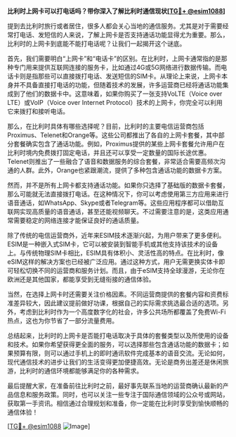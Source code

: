 **比利时上网卡可以打电话吗？带你深入了解比利时通信现状[[TG💪+ @esim1088](https://t.me/s/esim1088)]**

提到去比利时旅行或者居住，很多人都会关心当地的通信服务。尤其是对于需要经常打电话、发短信的人来说，了解上网卡是否支持通话功能显得尤为重要。那么，比利时的上网卡到底能不能打电话呢？让我们一起揭开这个谜底。

首先，我们需要明白“上网卡”和“电话卡”的区别。在比利时，上网卡通常指的是那种专门用来提供互联网连接的服务卡，比如通过4G或5G网络进行数据传输。而电话卡则是指那些可以直接拨打电话、发送短信的SIM卡。从理论上来说，上网卡本身并不具备直接打电话的功能，但随着技术的发展，许多运营商已经将通话功能集成到了他们的数据卡中。这意味着，如果你购买了一张支持VoLTE（Voice over LTE）或VoIP（Voice over Internet Protocol）技术的上网卡，你完全可以利用它来拨打和接听电话。

那么，在比利时具体有哪些选择呢？目前，比利时的主要电信运营商包括Proximus、Telenet和Orange等。这些公司都推出了各自的上网卡套餐，其中部分套餐确实包含了通话功能。例如，Proximus提供的某些上网卡套餐允许用户在比利时境内免费拨打固定电话，并且还可以享受一定数量的国际长途优惠。Telenet则推出了一些融合了语音和数据服务的综合套餐，非常适合需要高频次沟通的人群。此外，Orange也紧跟潮流，提供了多种包含通话功能的数据卡方案。

然而，并不是所有上网卡都支持通话功能。如果你只选择了基础版的数据卡套餐，那么可能就无法直接拨打电话。在这种情况下，你可以考虑使用第三方应用来进行语音通话，如WhatsApp、Skype或者Telegram等。这些应用程序都可以借助互联网实现高质量的语音通话，甚至还能视频聊天。不过需要注意的是，这类应用通常需要稳定的网络连接才能保证良好的通话质量。

除了传统的电信运营商外，近年来ESIM技术逐渐兴起，为用户带来了更多便利。ESIM是一种嵌入式SIM卡，它可以被安装到智能手机或其他支持该技术的设备上。与传统物理SIM卡相比，ESIM具有体积小、灵活性高的特点。在比利时，像eSIM这样的解决方案也已经被广泛应用。通过这种方式，用户无需更换实体卡即可轻松切换不同的运营商和服务计划。而且，由于eSIM支持全球漫游，无论你在欧洲还是其他国家，都能享受到无缝衔接的通信体验。

当然，在选择上网卡时还需要关注价格因素。不同运营商提供的套餐内容和资费标准差异较大，因此建议提前做好功课，根据自己的实际需求挑选最合适的选项。另外，考虑到比利时作为一个高度数字化的社会，许多公共场所都覆盖了免费Wi-Fi热点，这也为你节省了一部分流量费用。

总结起来，比利时的上网卡是否能打电话取决于具体的套餐类型以及所使用的设备和技术。如果你希望获得更全面的服务，可以选择那些包含通话功能的数据卡；如果预算有限，则可以通过手机上的即时通讯软件完成基本的语音交流。无论如何，现代通信技术的进步让我们的生活变得更加便捷高效。无论是商务出差还是休闲旅游，比利时的通信环境都能够满足你的各种需求。

最后提醒大家，在准备前往比利时之前，最好事先联系当地的运营商确认最新的产品信息和服务政策。同时，也可以关注一些专注于国际通信领域的公众号或网站，获取第一手资讯。相信通过合理规划和准备，你一定能在比利时享受到愉快顺畅的通信体验！

[[TG💪+ @esim1088](https://t.me/s/esim1088) ![Image](https://i.postimg.cc/4NQfJmqS/Snipaste-2025-05-13-00-14-12.png)]
